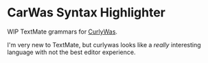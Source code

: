 # CarWas Syntax Highlighter

WIP TextMate grammars for [CurlyWas](https://github.com/exoticorn/curlywas/).

I'm very new to TextMate, but curlywas looks like a *really* interesting language with not the best editor experience.